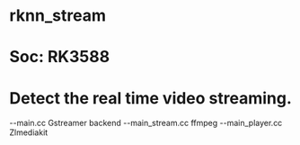 # rknn_stream

# Soc: RK3588
# Detect the real time video streaming.

--main.cc Gstreamer backend
--main_stream.cc ffmpeg
--main_player.cc Zlmediakit
